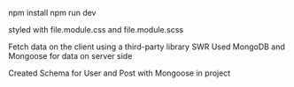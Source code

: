 npm install
npm run dev

styled with file.module.css and file.module.scss

Fetch data on the client using a third-party library SWR
Used MongoDB and Mongoose for data on server side

Created Schema for User and Post with Mongoose in project
